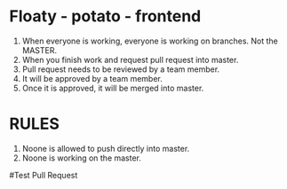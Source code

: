 # Floaty - potato - frontend 
1. When everyone is working, everyone is working on branches. Not the MASTER. 
2. When you finish work and request pull request into master. 
3. Pull request needs to be reviewed by a team member. 
4. It will be approved by a team member. 
5. Once it is approved, it will be merged into master. 

# RULES
1. Noone is allowed to push directly into master. 
2. Noone is working on the master. 

#Test Pull Request 


